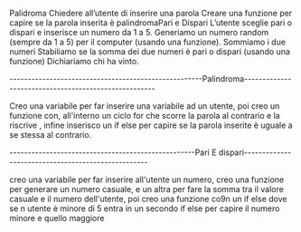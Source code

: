Palidroma
Chiedere all’utente di inserire una parola
Creare una funzione per capire se la parola inserita è palindromaPari e Dispari
L’utente sceglie pari o dispari e inserisce un numero da 1 a 5.
Generiamo un numero random (sempre da 1 a 5) per il computer (usando una funzione).
Sommiamo i due numeri Stabiliamo se la somma dei due numeri è pari o dispari (usando una funzione)
Dichiariamo chi ha vinto.


-----------------------------------------------------Palindroma-----------------------------------------------------

Creo una variabile per far inserire una variabile ad un  utente, poi creo un funzione con, all'interno un ciclo for che scorre la parola al contrario e la riscrive , infine inserisco un if else per capire se la parola inserite è uguale a se stessa al contrario.



---------------------------------------------------Pari E dispari---------------------------------------------------

creo una variabile per far inserire all'utente un numero, creo una funzione per generare un numero casuale, e un altra per fare la somma tra il valore casuale e il numero dell'utente, poi creo una funzione co9n un if else dove se  n utente è minore di 5 entra in un secondo if else per capire il numero minore e quello maggiore